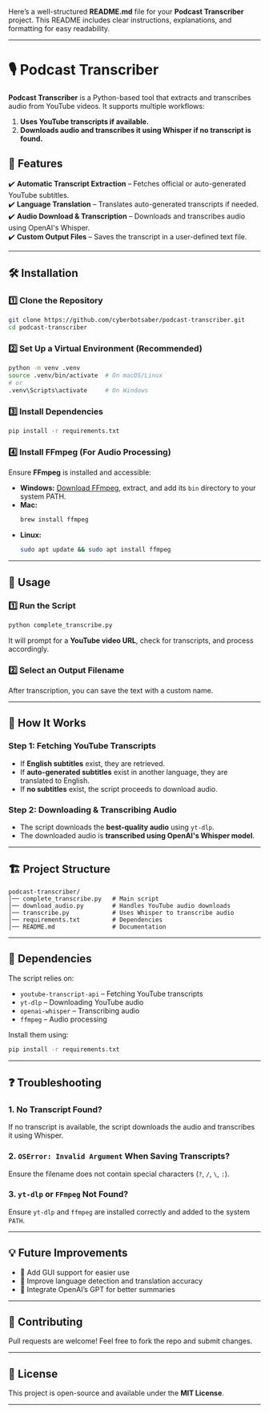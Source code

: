 Here’s a well-structured **README.md** file for your **Podcast Transcriber** project. This README includes clear instructions, explanations, and formatting for easy readability.

---

# 🎙️ Podcast Transcriber  

**Podcast Transcriber** is a Python-based tool that extracts and transcribes audio from YouTube videos. It supports multiple workflows:  
1. **Uses YouTube transcripts if available.**  
2. **Downloads audio and transcribes it using Whisper if no transcript is found.**  

## 🚀 Features  
✔️ **Automatic Transcript Extraction** – Fetches official or auto-generated YouTube subtitles.  
✔️ **Language Translation** – Translates auto-generated transcripts if needed.  
✔️ **Audio Download & Transcription** – Downloads and transcribes audio using OpenAI's Whisper.  
✔️ **Custom Output Files** – Saves the transcript in a user-defined text file.  

---

## 🛠️ Installation  

### **1️⃣ Clone the Repository**  
```sh
git clone https://github.com/cyberbotsaber/podcast-transcriber.git
cd podcast-transcriber
```

### **2️⃣ Set Up a Virtual Environment (Recommended)**
```sh
python -m venv .venv
source .venv/bin/activate  # On macOS/Linux
# or
.venv\Scripts\activate     # On Windows
```

### **3️⃣ Install Dependencies**  
```sh
pip install -r requirements.txt
```

### **4️⃣ Install FFmpeg (For Audio Processing)**  
Ensure **FFmpeg** is installed and accessible:  

- **Windows:** [Download FFmpeg](https://ffmpeg.org/download.html), extract, and add its `bin` directory to your system PATH.  
- **Mac:**  
  ```sh
  brew install ffmpeg
  ```
- **Linux:**  
  ```sh
  sudo apt update && sudo apt install ffmpeg
  ```

---

## 🎯 Usage  

### **1️⃣ Run the Script**
```sh
python complete_transcribe.py
```
It will prompt for a **YouTube video URL**, check for transcripts, and process accordingly.

### **2️⃣ Select an Output Filename**  
After transcription, you can save the text with a custom name.

---

## 🔧 How It Works  

### **Step 1: Fetching YouTube Transcripts**  
- If **English subtitles** exist, they are retrieved.  
- If **auto-generated subtitles** exist in another language, they are translated to English.  
- If **no subtitles** exist, the script proceeds to download audio.

### **Step 2: Downloading & Transcribing Audio**  
- The script downloads the **best-quality audio** using `yt-dlp`.  
- The downloaded audio is **transcribed using OpenAI's Whisper model**.  

---

## 🏗️ Project Structure  

```
podcast-transcriber/
│── complete_transcribe.py   # Main script  
│── download_audio.py        # Handles YouTube audio downloads  
│── transcribe.py            # Uses Whisper to transcribe audio  
│── requirements.txt         # Dependencies  
│── README.md                # Documentation  
```

---

## 📌 Dependencies  
The script relies on:  
- `youtube-transcript-api` – Fetching YouTube transcripts  
- `yt-dlp` – Downloading YouTube audio  
- `openai-whisper` – Transcribing audio  
- `ffmpeg` – Audio processing  

Install them using:  
```sh
pip install -r requirements.txt
```

---

## ❓ Troubleshooting  

### **1. No Transcript Found?**  
If no transcript is available, the script downloads the audio and transcribes it using Whisper.  

### **2. `OSError: Invalid Argument` When Saving Transcripts?**  
Ensure the filename does not contain special characters (`?`, `/`, `\`, `:`).  

### **3. `yt-dlp` or `FFmpeg` Not Found?**  
Ensure `yt-dlp` and `ffmpeg` are installed correctly and added to the system `PATH`.  

---

## 💡 Future Improvements  
- 🔹 Add GUI support for easier use  
- 🔹 Improve language detection and translation accuracy  
- 🔹 Integrate OpenAI’s GPT for better summaries  

---

## 🎉 Contributing  
Pull requests are welcome! Feel free to fork the repo and submit changes.  

---

## 📜 License  
This project is open-source and available under the **MIT License**.  

---

